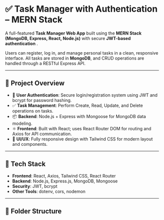 # ✅ Task Manager with Authentication – MERN Stack

A full-featured **Task Manager Web App** built using the **MERN Stack (MongoDB, Express, React, Node.js)** with secure **JWT-based authentication** .

Users can register, log in, and manage personal tasks in a clean, responsive interface. All tasks are stored in **MongoDB**, and CRUD operations are handled through a RESTful Express API.

---

## 🧠 Project Overview

- 🔐 **User Authentication**: Secure login/registration system using JWT and bcrypt for password hashing.
- ✅ **Task Management**: Perform Create, Read, Update, and Delete operations on tasks.
- 📦 **Backend**: Node.js + Express with Mongoose for MongoDB data modeling.
- ⚛️ **Frontend**: Built with React; uses React Router DOM for routing and Axios for API communication.
- 🎨 **UI/UX**: Fully responsive design with Tailwind CSS for modern layout and components.

---

<!-- ## 📸 Screenshots

| Login Page | Dashboard |
|------------|-----------|
| ![Login](./screenshots/login.png) | ![Dashboard](./screenshots/dashboard.png) |

--- -->

## 🚀 Tech Stack

- **Frontend**: React, Axios, Tailwind CSS, React Router
- **Backend**: Node.js, Express.js, MongoDB, Mongoose
- **Security**: JWT, bcrypt
- **Other Tools**: dotenv, cors, nodemon

---

## 📁 Folder Structure

